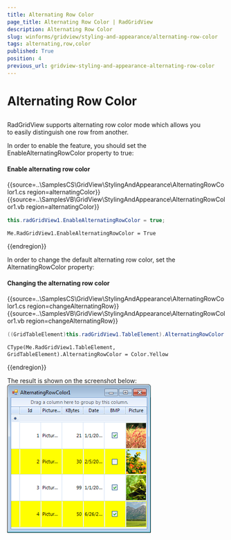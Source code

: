 ```yaml
---
title: Alternating Row Color
page_title: Alternating Row Color | RadGridView
description: Alternating Row Color
slug: winforms/gridview/styling-and-appearance/alternating-row-color
tags: alternating,row,color
published: True
position: 4
previous_url: gridview-styling-and-appearance-alternating-row-color
---
```


# Alternating Row Color



## 

RadGridView supports alternating row color mode which allows you to easily distinguish one row from another.

In order to enable the feature, you should set the EnableAlternatingRowColor property to true:

#### Enable alternating row color

{{source=..\SamplesCS\GridView\StylingAndAppearance\AlternatingRowColor1.cs region=alternatingColor}} 
{{source=..\SamplesVB\GridView\StylingAndAppearance\AlternatingRowColor1.vb region=alternatingColor}} 

````C#
this.radGridView1.EnableAlternatingRowColor = true;

````
````VB.NET
Me.RadGridView1.EnableAlternatingRowColor = True

````

{{endregion}} 

In order to change the default alternating row color, set the AlternatingRowColor property:

#### Changing the alternating row color

{{source=..\SamplesCS\GridView\StylingAndAppearance\AlternatingRowColor1.cs region=changeAlternatingRow}} 
{{source=..\SamplesVB\GridView\StylingAndAppearance\AlternatingRowColor1.vb region=changeAlternatingRow}} 

````C#
((GridTableElement)this.radGridView1.TableElement).AlternatingRowColor = Color.Yellow;

````
````VB.NET
CType(Me.RadGridView1.TableElement, GridTableElement).AlternatingRowColor = Color.Yellow

````

{{endregion}} 

The result is shown on the screenshot below:<br>![](images/gridview-styling-and-appearance-alternating-row-color.png)
